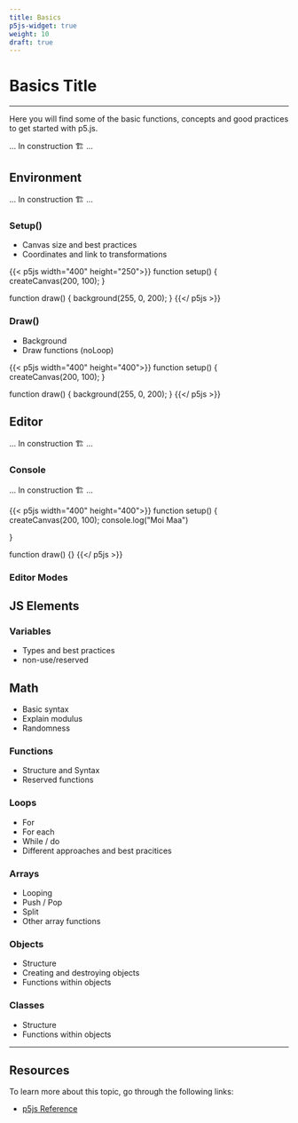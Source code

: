 ```yaml
---
title: Basics
p5js-widget: true
weight: 10
draft: true
---
```


# Basics Title

---

Here you will find some of the basic functions, concepts and good practices to get started with p5.js.

... In construction 🏗️ ...

<!--
- Link to other pages
- Use Hints

{{< hint info >}}
TEST
{{</ hint >}}

{{< hint danger >}}
TEST
{{</ hint >}} -->

## Environment

<!-- Explain this widget and the differences between the editor and other ones-->

... In construction 🏗️ ...

### Setup()

- Canvas size and best practices
- Coordinates and link to transformations

{{< p5js width="400" height="250">}}
function setup() {
createCanvas(200, 100);
}

function draw() {
background(255, 0, 200);
}
{{</ p5js >}}

### Draw()

- Background
- Draw functions (noLoop)

{{< p5js width="400" height="400">}}
function setup() {
createCanvas(200, 100);
}

function draw() {
background(255, 0, 200);
}
{{</ p5js >}}

## Editor

<!-- explain the editor online and how to create sketches and manager -->
<!-- explain the export fullscreen and embeded from the editor -->

... In construction 🏗️ ...

### Console

... In construction 🏗️ ...

<!-- Console not working on the widget -->

{{< p5js width="400" height="400">}}
function setup() {
createCanvas(200, 100);
console.log("Moi Maa")

}

function draw() {}
{{</ p5js >}}

### Editor Modes

## JS Elements

### Variables

- Types and best practices
- non-use/reserved

## Math

- Basic syntax
- Explain modulus
- Randomness

### Functions

- Structure and Syntax
- Reserved functions

### Loops

- For
- For each
- While / do
- Different approaches and best pracitices
<!-- i++
i+=-
i-- -->

### Arrays

- Looping
- Push / Pop
- Split
- Other array functions

### Objects

- Structure
- Creating and destroying objects
- Functions within objects

### Classes

- Structure
- Functions within objects

---

## Resources

To learn more about this topic, go through the following links:

- [p5js Reference](https://p5js.org/reference/p5/if-else)
